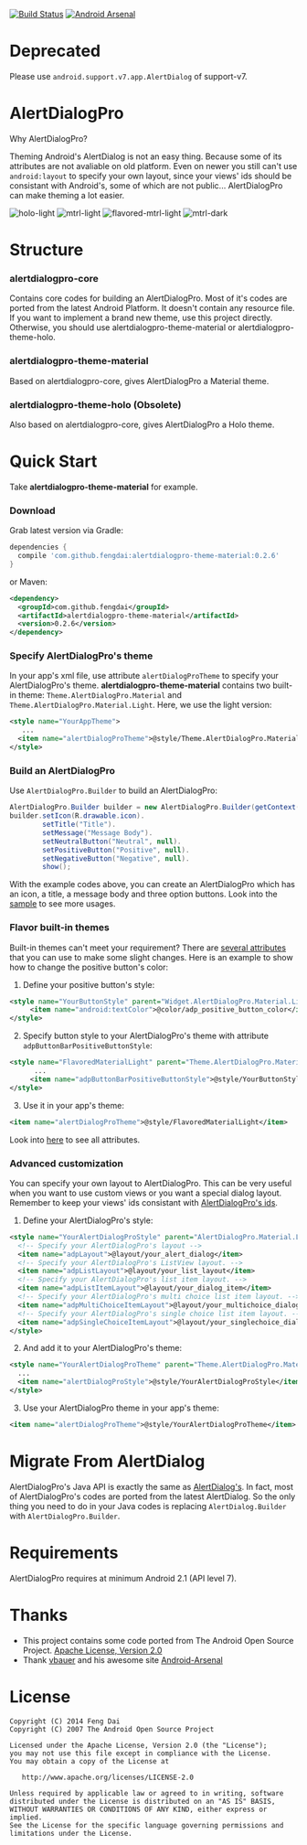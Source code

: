 [![Build Status](https://travis-ci.org/fengdai/AlertDialogPro.svg?branch=master)](https://travis-ci.org/fengdai/AlertDialogPro)
[![Android Arsenal](https://img.shields.io/badge/Android%20Arsenal-AlertDialogPro-brightgreen.svg?style=flat)](https://android-arsenal.com/details/1/1178)

# Deprecated

Please use `android.support.v7.app.AlertDialog` of support-v7.

# AlertDialogPro

Why AlertDialogPro?

Theming Android's AlertDialog is not an easy thing. Because some of its attributes are not avaliable on old platform. Even on newer you still can't use ```android:layout``` to specify your own layout, since your views' ids should be consistant with Android's, some of which are not public... AlertDialogPro can make theming a lot easier.

 ![holo-light](https://github.com/fengdai/AlertDialogPro/raw/master/image/holo_light_dialog_only.png)
   ![mtrl-light](https://github.com/fengdai/AlertDialogPro/raw/master/image/material_light_dialog_only.png)
   ![flavored-mtrl-light](https://github.com/fengdai/AlertDialogPro/raw/master/image/flavored_material_light.png)
   ![mtrl-dark](https://github.com/fengdai/AlertDialogPro/raw/master/image/material_dark_dialog_only.png)

# Structure

### alertdialogpro-core

Contains core codes for building an AlertDialogPro. Most of it's codes are ported from the latest Android Platform. It doesn't contain any resource file. If you want to implement a brand new theme, use this project directly. Otherwise, you should use alertdialogpro-theme-material or alertdialogpro-theme-holo.

### alertdialogpro-theme-material

Based on alertdialogpro-core, gives AlertDialogPro a Material theme.

### alertdialogpro-theme-holo (Obsolete)

Also based on alertdialogpro-core, gives AlertDialogPro a Holo theme.

# Quick Start
Take **alertdialogpro-theme-material** for example.

### Download

Grab latest version via Gradle:
```groovy
dependencies {
  compile 'com.github.fengdai:alertdialogpro-theme-material:0.2.6'
}
```

or Maven:
```xml
<dependency>
  <groupId>com.github.fengdai</groupId>
  <artifactId>alertdialogpro-theme-material</artifactId>
  <version>0.2.6</version>
</dependency>
```

### Specify AlertDialogPro's theme

In your app's xml file, use attribute ```alertDialogProTheme``` to specify your AlertDialogPro's theme. **alertdialogpro-theme-material** contains two built-in theme: ```Theme.AlertDialogPro.Material``` and ```Theme.AlertDialogPro.Material.Light```. Here, we use the light version:
```xml
<style name="YourAppTheme">
   ...
  <item name="alertDialogProTheme">@style/Theme.AlertDialogPro.Material.Light</item>
</style>
```

### Build an AlertDialogPro

Use ```AlertDialogPro.Builder``` to build an AlertDialogPro:
```java
AlertDialogPro.Builder builder = new AlertDialogPro.Builder(getContext());
builder.setIcon(R.drawable.icon).
        setTitle("Title").
        setMessage("Message Body").
        setNeutralButton("Neutral", null).
        setPositiveButton("Positive", null).
        setNegativeButton("Negative", null).
        show();
```
With the example codes above, you can create an AlertDialogPro which has an icon, a title, a message body and three option buttons. Look into the [sample](https://github.com/fengdai/AlertDialogPro/blob/master/alertdialogpro-demo/src/main/java/com/alertdialogpro/demo/MainActivity.java) to see more usages.

### Flavor built-in themes

Built-in themes can't meet your requirement? There are [several attributes](https://github.com/fengdai/AlertDialogPro/blob/master/alertdialogpro-core/src/main/res/values/adp_core_attrs.xml) that you can use to make some slight changes. Here is an example to show how to change the positive button's color:

1. Define your positive button's style:
```xml
<style name="YourButtonStyle" parent="Widget.AlertDialogPro.Material.Light.Button">
     <item name="android:textColor">@color/adp_positive_button_color</item>
</style>
```

2. Specify button style to your AlertDialogPro's theme with attribute ```adpButtonBarPositiveButtonStyle```:
```xml
<style name="FlavoredMaterialLight" parent="Theme.AlertDialogPro.Material.Light">
      ...
     <item name="adpButtonBarPositiveButtonStyle">@style/YourButtonStyle</item>
</style>
```
3. Use it in your app's theme:
```xml
<item name="alertDialogProTheme">@style/FlavoredMaterialLight</item>
```

Look into [here](https://github.com/fengdai/AlertDialogPro/blob/master/alertdialogpro-core/src/main/res/values/adp_core_attrs.xml) to see all attributes.

### Advanced customization
You can specify your own layout to AlertDialogPro. This can be very useful when you want to use custom views or you want a special dialog layout. Remember to keep your views' ids consistant with [AlertDialogPro's ids](https://github.com/fengdai/AlertDialogPro/blob/master/alertdialogpro-core/src/main/res/values/adp_core_ids.xml).

1. Define your AlertDialogPro's style:
```xml
<style name="YourAlertDialogProStyle" parent="AlertDialogPro.Material.Light">
  <!-- Specify your AlertDialogPro's layout -->
  <item name="adpLayout">@layout/your_alert_dialog</item>
  <!-- Specify your AlertDialogPro's ListView layout. -->
  <item name="adpListLayout">@layout/your_list_layout</item>
  <!-- Specify your AlertDialogPro's list item layout. -->
  <item name="adpListItemLayout">@layout/your_dialog_item</item>
  <!-- Specify your AlertDialogPro's multi choice list item layout. -->
  <item name="adpMultiChoiceItemLayout">@layout/your_multichoice_dialog_item</item>
  <!-- Specify your AlertDialogPro's single choice list item layout. -->
  <item name="adpSingleChoiceItemLayout">@layout/your_singlechoice_dialog_item</item>
</style>
```
2. And add it to your AlertDialogPro's theme:
```xml
<style name="YourAlertDialogProTheme" parent="Theme.AlertDialogPro.Material.Light">
  ...
  <item name="alertDialogProStyle">@style/YourAlertDialogProStyle</item>
</style>
```

3. Use your AlertDialogPro theme in your app's theme:
```xml
<item name="alertDialogProTheme">@style/YourAlertDialogProTheme</item>
```

# Migrate From AlertDialog

AlertDialogPro's Java API is exactly the same as [AlertDialog's](http://developer.android.com/reference/android/app/AlertDialog.Builder.html). In fact, most of AlertDialogPro's codes are ported from the latest AlertDialog. So the only thing you need to do in your Java codes is replacing ```AlertDialog.Builder``` with ```AlertDialogPro.Builder```.

# Requirements

AlertDialogPro requires at minimum Android 2.1 (API level 7).

# Thanks

   * This project contains some code ported from The Android Open Source Project. [Apache License, Version 2.0](http://www.apache.org/licenses/LICENSE-2.0)
   * Thank [vbauer](https://github.com/vbauer) and his awesome site [Android-Arsenal](https://android-arsenal.com/)

# License

    Copyright (C) 2014 Feng Dai
    Copyright (C) 2007 The Android Open Source Project

    Licensed under the Apache License, Version 2.0 (the "License");
    you may not use this file except in compliance with the License.
    You may obtain a copy of the License at

       http://www.apache.org/licenses/LICENSE-2.0

    Unless required by applicable law or agreed to in writing, software
    distributed under the License is distributed on an "AS IS" BASIS,
    WITHOUT WARRANTIES OR CONDITIONS OF ANY KIND, either express or implied.
    See the License for the specific language governing permissions and
    limitations under the License.
